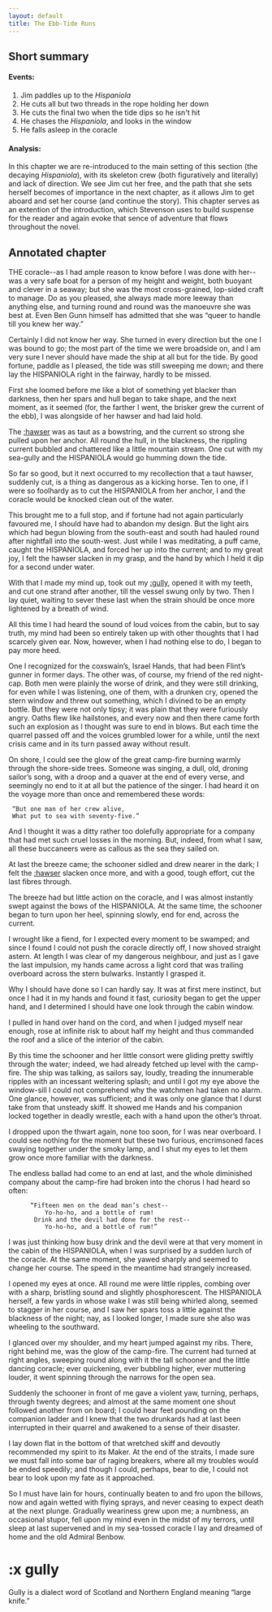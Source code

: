 ```yaml
---
layout: default
title: The Ebb-Tide Runs
---
```

## Short summary  
#### Events:  
1. Jim paddles up to the *Hispaniola*
2. He cuts all but two threads in the rope holding her down
3. He cuts the final two when the tide dips so he isn't hit
4. He chases the *Hispaniola*, and looks in the window
5. He falls asleep in the coracle

#### Analysis:  
In this chapter we are re-introduced to the main setting of this section (the decaying *Hispaniola*), with its skeleton crew (both figuratively and literally) and lack of direction. We see Jim cut her free, and the path that she sets herself becomes of importance in the next chapter, as it allows Jim to get aboard and set her course (and continue the story). This chapter serves as an extention of the introduction, which Stevenson uses to build suspense for the reader and again evoke that sence of adventure that flows throughout the novel.

## Annotated chapter  
THE coracle--as I had ample reason to know before I was done with
her--was a very safe boat for a person of my height and weight, both
buoyant and clever in a seaway; but she was the most cross-grained,
lop-sided craft to manage. Do as you pleased, she always made more
leeway than anything else, and turning round and round was the manoeuvre
she was best at. Even Ben Gunn himself has admitted that she was “queer
to handle till you knew her way.”

Certainly I did not know her way. She turned in every direction but the
one I was bound to go; the most part of the time we were broadside on,
and I am very sure I never should have made the ship at all but for the
tide. By good fortune, paddle as I pleased, the tide was still sweeping
me down; and there lay the HISPANIOLA right in the fairway, hardly to be
missed.

First she loomed before me like a blot of something yet blacker than
darkness, then her spars and hull began to take shape, and the next
moment, as it seemed (for, the farther I went, the brisker grew the
current of the ebb), I was alongside of her hawser and had laid hold.

The [:hawser](https://en.wikipedia.org/wiki/Hawser) was as taut as a bowstring, and the current so strong she
pulled upon her anchor. All round the hull, in the blackness, the
rippling current bubbled and chattered like a little mountain stream.
One cut with my sea-gully and the HISPANIOLA would go humming down the
tide.

So far so good, but it next occurred to my recollection that a taut
hawser, suddenly cut, is a thing as dangerous as a kicking horse. Ten to
one, if I were so foolhardy as to cut the HISPANIOLA from her anchor, I
and the coracle would be knocked clean out of the water.

This brought me to a full stop, and if fortune had not again
particularly favoured me, I should have had to abandon my design. But
the light airs which had begun blowing from the south-east and south
had hauled round after nightfall into the south-west. Just while I was
meditating, a puff came, caught the HISPANIOLA, and forced her up into
the current; and to my great joy, I felt the hawser slacken in my grasp,
and the hand by which I held it dip for a second under water.

With that I made my mind up, took out my [:gully](#gully), opened it with my teeth,
and cut one strand after another, till the vessel swung only by two.
Then I lay quiet, waiting to sever these last when the strain should be
once more lightened by a breath of wind.

All this time I had heard the sound of loud voices from the cabin, but
to say truth, my mind had been so entirely taken up with other thoughts
that I had scarcely given ear. Now, however, when I had nothing else to
do, I began to pay more heed.

One I recognized for the coxswain’s, Israel Hands, that had been Flint’s
gunner in former days. The other was, of course, my friend of the red
night-cap. Both men were plainly the worse of drink, and they were still
drinking, for even while I was listening, one of them, with a drunken
cry, opened the stern window and threw out something, which I divined to
be an empty bottle. But they were not only tipsy; it was plain that they
were furiously angry. Oaths flew like hailstones, and every now and
then there came forth such an explosion as I thought was sure to end
in blows. But each time the quarrel passed off and the voices grumbled
lower for a while, until the next crisis came and in its turn passed
away without result.

On shore, I could see the glow of the great camp-fire burning warmly
through the shore-side trees. Someone was singing, a dull, old, droning
sailor’s song, with a droop and a quaver at the end of every verse,
and seemingly no end to it at all but the patience of the singer. I had
heard it on the voyage more than once and remembered these words:

     “But one man of her crew alive,
     What put to sea with seventy-five.”

And I thought it was a ditty rather too dolefully appropriate for a
company that had met such cruel losses in the morning. But, indeed, from
what I saw, all these buccaneers were as callous as the sea they sailed
on.

At last the breeze came; the schooner sidled and drew nearer in the
dark; I felt the [:hawser](https://en.wikipedia.org/wiki/hawser) slacken once more, and with a good, tough
effort, cut the last fibres through.

The breeze had but little action on the coracle, and I was almost
instantly swept against the bows of the HISPANIOLA. At the same time,
the schooner began to turn upon her heel, spinning slowly, end for end,
across the current.

I wrought like a fiend, for I expected every moment to be swamped; and
since I found I could not push the coracle directly off, I now shoved
straight astern. At length I was clear of my dangerous neighbour, and
just as I gave the last impulsion, my hands came across a light cord
that was trailing overboard across the stern bulwarks. Instantly I
grasped it.

Why I should have done so I can hardly say. It was at first mere
instinct, but once I had it in my hands and found it fast, curiosity
began to get the upper hand, and I determined I should have one look
through the cabin window.

I pulled in hand over hand on the cord, and when I judged myself near
enough, rose at infinite risk to about half my height and thus commanded
the roof and a slice of the interior of the cabin.

By this time the schooner and her little consort were gliding pretty
swiftly through the water; indeed, we had already fetched up level with
the camp-fire. The ship was talking, as sailors say, loudly, treading
the innumerable ripples with an incessant weltering splash; and until I
got my eye above the window-sill I could not comprehend why the watchmen
had taken no alarm. One glance, however, was sufficient; and it was
only one glance that I durst take from that unsteady skiff. It showed me
Hands and his companion locked together in deadly wrestle, each with a
hand upon the other’s throat.

I dropped upon the thwart again, none too soon, for I was near
overboard. I could see nothing for the moment but these two furious,
encrimsoned faces swaying together under the smoky lamp, and I shut my
eyes to let them grow once more familiar with the darkness.

The endless ballad had come to an end at last, and the whole diminished
company about the camp-fire had broken into the chorus I had heard so
often:

          “Fifteen men on the dead man’s chest--
              Yo-ho-ho, and a bottle of rum!
           Drink and the devil had done for the rest--
              Yo-ho-ho, and a bottle of rum!”

I was just thinking how busy drink and the devil were at that very
moment in the cabin of the HISPANIOLA, when I was surprised by a sudden
lurch of the coracle. At the same moment, she yawed sharply and seemed
to change her course. The speed in the meantime had strangely increased.

I opened my eyes at once. All round me were little ripples, combing
over with a sharp, bristling sound and slightly phosphorescent. The
HISPANIOLA herself, a few yards in whose wake I was still being whirled
along, seemed to stagger in her course, and I saw her spars toss a
little against the blackness of the night; nay, as I looked longer, I
made sure she also was wheeling to the southward.

I glanced over my shoulder, and my heart jumped against my ribs. There,
right behind me, was the glow of the camp-fire. The current had turned
at right angles, sweeping round along with it the tall schooner and
the little dancing coracle; ever quickening, ever bubbling higher, ever
muttering louder, it went spinning through the narrows for the open sea.

Suddenly the schooner in front of me gave a violent yaw, turning,
perhaps, through twenty degrees; and almost at the same moment one
shout followed another from on board; I could hear feet pounding on
the companion ladder and I knew that the two drunkards had at last been
interrupted in their quarrel and awakened to a sense of their disaster.

I lay down flat in the bottom of that wretched skiff and devoutly
recommended my spirit to its Maker. At the end of the straits, I
made sure we must fall into some bar of raging breakers, where all my
troubles would be ended speedily; and though I could, perhaps, bear to
die, I could not bear to look upon my fate as it approached.

So I must have lain for hours, continually beaten to and fro upon the
billows, now and again wetted with flying sprays, and never ceasing to
expect death at the next plunge. Gradually weariness grew upon me; a
numbness, an occasional stupor, fell upon my mind even in the midst of
my terrors, until sleep at last supervened and in my sea-tossed coracle
I lay and dreamed of home and the old Admiral Benbow.

# :x gully
Gully is a dialect word of Scotland and Northern England meaning “large knife.”
